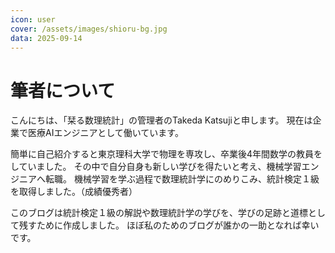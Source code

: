 ```yaml
---
icon: user
cover: /assets/images/shioru-bg.jpg
data: 2025-09-14
---
```


# 筆者について
こんにちは、「栞る数理統計」の管理者のTakeda Katsujiと申します。
現在は企業で医療AIエンジニアとして働いています。

簡単に自己紹介すると東京理科大学で物理を専攻し、卒業後4年間数学の教員をしていました。
その中で自分自身も新しい学びを得たいと考え、機械学習エンジニアへ転職。
機械学習を学ぶ過程で数理統計学にのめりこみ、統計検定１級を取得しました。（成績優秀者）

このブログは統計検定１級の解説や数理統計学の学びを、学びの足跡と道標として残すために作成しました。
ほぼ私のためのブログが誰かの一助となれば幸いです。